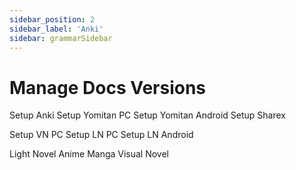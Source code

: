 ```yaml
---
sidebar_position: 2
sidebar_label: 'Anki'
sidebar: grammarSidebar
---
```


# Manage Docs Versions

Setup Anki
Setup Yomitan PC
Setup Yomitan Android
Setup Sharex

Setup VN PC 
Setup LN PC
Setup LN Android


Light Novel 
Anime
Manga
Visual Novel